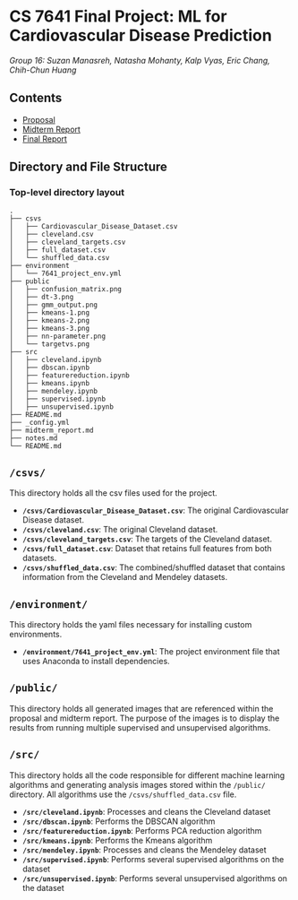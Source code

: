# CS 7641 Final Project: ML for Cardiovascular Disease Prediction

*Group 16: Suzan Manasreh, Natasha Mohanty, Kalp Vyas, Eric Chang, Chih-Chun Huang*

## Contents

- [Proposal](https://ml-cvd-prediction.github.io/proposal)
- [Midterm Report](https://ml-cvd-prediction.github.io/midterm_report)
- [Final Report](https://ml-cvd-prediction.github.io/final_report)

## Directory and File Structure

### Top-level directory layout

    .
    ├── csvs                                        
    │   ├── Cardiovascular_Disease_Dataset.csv
    │   ├── cleveland.csv
    │   ├── cleveland_targets.csv
    │   ├── full_dataset.csv
    │   └── shuffled_data.csv
    ├── environment 
    │   └── 7641_project_env.yml
    ├── public
    │   ├── confusion_matrix.png
    │   ├── dt-3.png
    │   ├── gmm_output.png
    │   ├── kmeans-1.png
    │   ├── kmeans-2.png
    │   ├── kmeans-3.png
    │   ├── nn-parameter.png
    │   └── targetvs.png
    ├── src 
    │   ├── cleveland.ipynb
    │   ├── dbscan.ipynb
    │   ├── featurereduction.ipynb
    │   ├── kmeans.ipynb
    │   ├── mendeley.ipynb
    │   ├── supervised.ipynb
    │   ├── unsupervised.ipynb
    ├── README.md                   
    ├── _config.yml
    ├── midterm_report.md
    ├── notes.md
    └── README.md

## `/csvs/`
This directory holds all the csv files used for the project.

- **`/csvs/Cardiovascular_Disease_Dataset.csv`**: The original Cardiovascular Disease dataset.
- **`/csvs/cleveland.csv`**: The original Cleveland dataset.
- **`/csvs/cleveland_targets.csv`**: The targets of the Cleveland dataset.
- **`/csvs/full_dataset.csv`**: Dataset that retains full features from both datasets.
- **`/csvs/shuffled_data.csv`**: The combined/shuffled dataset that contains information from the Cleveland and Mendeley datasets.

## `/environment/`
This directory holds the yaml files necessary for installing custom environments.
- **`/environment/7641_project_env.yml`**: The project environment file that uses Anaconda to install dependencies.

## `/public/`

This directory holds all generated images that are referenced within the proposal and midterm report. The purpose of the images is to display the results from running multiple supervised and unsupervised algorithms.

## `/src/`
This directory holds all the code responsible for different machine learning algorithms and generating analysis images stored within the `/public/` directory. All algorithms use the `/csvs/shuffled_data.csv` file.
- **`/src/cleveland.ipynb`**: Processes and cleans the Cleveland dataset
- **`/src/dbscan.ipynb`**: Performs the DBSCAN algorithm
- **`/src/featurereduction.ipynb`**: Performs PCA reduction algorithm
- **`/src/kmeans.ipynb`**: Performs the Kmeans algorithm
- **`/src/mendeley.ipynb`**: Processes and cleans the Mendeley dataset
- **`/src/supervised.ipynb`**: Performs several supervised algorithms on the dataset
- **`/src/unsupervised.ipynb`**: Performs several unsupervised algorithms on the dataset